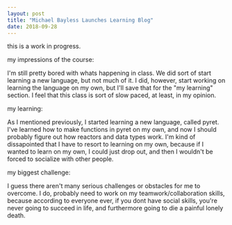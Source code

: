 ```yaml
---
layout: post
title: "Michael Bayless Launches Learning Blog"
date: 2018-09-28
---
```


this is a work in progress.

my impressions of the course:

I'm still pretty bored with whats happening in class. We did sort of start learning a new language, but not much of it. I did, however, start working on learning the language on my own, but I'll save that for the "my learning" section. I feel that this class is sort of slow paced, at least, in my opinion. 

my learning:

As I mentioned previously, I started learning a new language, called pyret. I've learned how to make functions in pyret on my own, and now I should probably figure out how reactors and data types work. I'm kind of dissapointed that I have to resort to learning on my own, because if I wanted to learn on my own, I could just drop out, and then I wouldn't be forced to socialize with other people.

my biggest challenge:

I guess there aren't many serious challenges or obstacles for me to overcome. I do, probably need to work on my teamwork/collaboration skills, because according to everyone ever, if you dont have social skills, you're never going to succeed in life, and furthermore going to die a painful lonely death.
